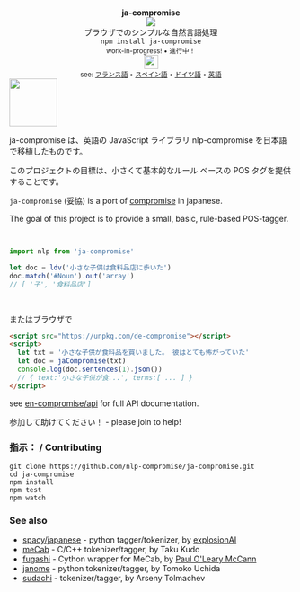 <div align="center">
  <img height="15px" src="https://user-images.githubusercontent.com/399657/68221862-17ceb980-ffb8-11e9-87d4-7b30b6488f16.png"/>
  <div><b>ja-compromise</b></div>
  <img src="https://user-images.githubusercontent.com/399657/68222691-6597f180-ffb9-11e9-8a32-a7f38aa8bded.png"/>
  <div>ブラウザでのシンプルな自然言語処理</div>
  <div><code>npm install ja-compromise</code></div>
  <div align="center">
    <sub>
      work-in-progress! • 進行中！
    </sub>
  </div>
  <img height="25px" src="https://user-images.githubusercontent.com/399657/68221862-17ceb980-ffb8-11e9-87d4-7b30b6488f16.png"/>
  <div align="center">
    <sub>see: 
     <a href="https://github.com/nlp-compromise/fr-compromise">フランス語</a> • 
     <a href="https://github.com/nlp-compromise/es-compromise">スペイン語</a>  • 
     <a href="https://github.com/nlp-compromise/de-compromise">ドイツ語</a>  • 
     <a href="https://github.com/spencermountain/compromise">英語</a>
    </sub>
  </div>
</div>


<!-- spacer -->
<img height="85px" src="https://user-images.githubusercontent.com/399657/68221862-17ceb980-ffb8-11e9-87d4-7b30b6488f16.png"/>

ja-compromise は、英語の JavaScript ライブラリ nlp-compromise を日本語で移植したものです。

このプロジェクトの目標は、小さくて基本的なルール ベースの POS タグを提供することです。

`ja-compromise` (妥協) is a port of [compromise](https://github.com/nlp-compromise/compromise) in japanese.

The goal of this project is to provide a small, basic, rule-based POS-tagger.



<!-- spacer -->
<img height="15px" src="https://user-images.githubusercontent.com/399657/68221862-17ceb980-ffb8-11e9-87d4-7b30b6488f16.png"/>

```js
import nlp from 'ja-compromise'

let doc = ldv('小さな子供は食料品店に歩いた')
doc.match('#Noun').out('array')
// [ '子', '食料品店']
```


<!-- spacer -->
<img height="15px" src="https://user-images.githubusercontent.com/399657/68221862-17ceb980-ffb8-11e9-87d4-7b30b6488f16.png"/>

またはブラウザで
```html
<script src="https://unpkg.com/de-compromise"></script>
<script>
  let txt = '小さな子供が食料品を買いました。 彼はとても怖がっていた'
  let doc = jaCompromise(txt)
  console.log(doc.sentences(1).json())
  // { text:'小さな子供が食...', terms:[ ... ] }
</script>
```


see [en-compromise/api](https://github.com/spencermountain/compromise#api) for full API documentation.

参加して助けてください！ - please join to help!

### 指示： / Contributing
```
git clone https://github.com/nlp-compromise/ja-compromise.git
cd ja-compromise
npm install
npm test
npm watch
```

### See also
* [spacy/japanese](https://spacy.io/models/ja) - python tagger/tokenizer, by [explosionAI](https://explosion.ai/)
* [meCab](https://taku910.github.io/mecab/) - C/C++ tokenizer/tagger, by Taku Kudo
* [fugashi](https://github.com/polm/fugashi) - Cython wrapper for MeCab, by [Paul O'Leary McCann](https://www.dampfkraft.com/)
* [janome](https://mocobeta.github.io/janome/en/) - python tokenizer/tagger, by Tomoko Uchida
* [sudachi](https://github.com/WorksApplications/Sudachi) - tokenizer/tagger, by Arseny Tolmachev
